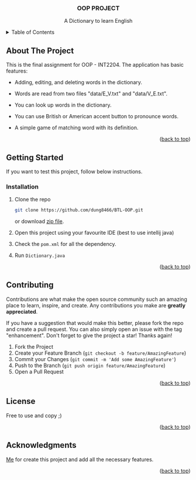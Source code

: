<div align="center">
  <h3 align="center">OOP PROJECT</h3>
  <p align="center">
    A Dictionary to learn English
</div>



<!-- TABLE OF CONTENTS -->
<details>
  <summary>Table of Contents</summary>
  <ol>
    <li>
      <a href="#about-the-project">About The Project</a>
    </li>
    <li>
      <a href="#getting-started">Getting Started</a>
      <ul>
        <li><a href="#installation">Installation</a></li>
      </ul>
    </li>
    <li><a href="#contributing">Contributing</a></li>
    <li><a href="#license">License</a></li>
  </ol>
</details>



<!-- ABOUT THE PROJECT -->
## About The Project

This is the final assignment for OOP - INT2204.
The application has basic features:
* Adding, editing, and deleting words in the dictionary.

* Words are read from two files "data/E_V.txt" and "data/V_E.txt".

* You can look up words in the dictionary.

* You can use British or American accent button to pronounce words.

* A simple game of matching word with its definition.


<p align="right">(<a href="#readme-top">back to top</a>)</p>




<!-- GETTING STARTED -->
## Getting Started

If you want to test this project, follow below instructions.


### Installation

1. Clone the repo
   ```sh
   git clone https://github.com/dung8466/BTL-OOP.git
   ```
   or download [zip file](https://github.com/dung8466/BTL-OOP/archive/refs/heads/main.zip).

2. Open this project using your favourite IDE (best to use intellij java)

3. Check the `pom.xml` for all the dependency.

4. Run `Dictionary.java`

<p align="right">(<a href="#readme-top">back to top</a>)</p>


<!-- CONTRIBUTING -->
## Contributing

Contributions are what make the open source community such an amazing place to learn, inspire, and create. Any contributions you make are **greatly appreciated**.

If you have a suggestion that would make this better, please fork the repo and create a pull request. You can also simply open an issue with the tag "enhancement".
Don't forget to give the project a star! Thanks again!

1. Fork the Project
2. Create your Feature Branch (`git checkout -b feature/AmazingFeature`)
3. Commit your Changes (`git commit -m 'Add some AmazingFeature'`)
4. Push to the Branch (`git push origin feature/AmazingFeature`)
5. Open a Pull Request

<p align="right">(<a href="#readme-top">back to top</a>)</p>



<!-- LICENSE -->
## License

Free to use and copy ;)

<p align="right">(<a href="#readme-top">back to top</a>)</p>




<!-- ACKNOWLEDGMENTS -->
## Acknowledgments

[Me](https://github.com/dung8466) for create this project and add all the necessary features.


<p align="right">(<a href="#readme-top">back to top</a>)</p>

